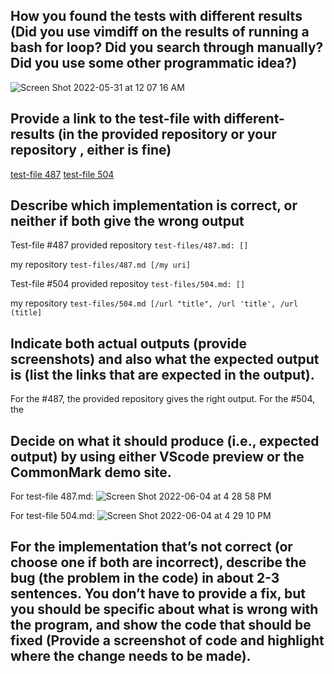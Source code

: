 ## How you found the tests with different results (Did you use vimdiff on the results of running a bash for loop? Did you search through manually? Did you use some other programmatic idea?)

![Screen Shot 2022-05-31 at 12 07 16 AM](https://user-images.githubusercontent.com/103228431/171113911-fd044259-5df8-4844-955e-fa262130868a.png)

## Provide a link to the test-file with different-results (in the provided repository or your repository , either is fine)
[test-file 487](https://github.com/nidhidhamnani/markdown-parser/blob/main/test-files/487.md)
[test-file 504](https://github.com/nidhidhamnani/markdown-parser/blob/main/test-files/504.md)

## Describe which implementation is correct, or neither if both give the wrong output
Test-file #487
provided repository
`test-files/487.md:
[]`

my repository
`test-files/487.md
[/my uri]`

Test-file #504
provided repositoy
`test-files/504.md:
[]`

my repository
`test-files/504.md
[/url "title", /url 'title', /url (title]`



## Indicate both actual outputs (provide screenshots) and also what the expected output is (list the links that are expected in the output).
For the #487, the provided repository gives the right output.
For the #504, the 

## Decide on what it should produce (i.e., expected output) by using either VScode preview or the CommonMark demo site.
For test-file 487.md:
![Screen Shot 2022-06-04 at 4 28 58 PM](https://user-images.githubusercontent.com/103228431/172028728-64ca2780-9271-4d62-a51f-738527827eb5.png)

For test-file 504.md:
![Screen Shot 2022-06-04 at 4 29 10 PM](https://user-images.githubusercontent.com/103228431/172028730-db6d58ec-c9aa-4a8b-9a70-c292ef50ded4.png)

## For the implementation that’s not correct (or choose one if both are incorrect), describe the bug (the problem in the code) in about 2-3 sentences. You don’t have to provide a fix, but you should be specific about what is wrong with the program, and show the code that should be fixed (Provide a screenshot of code and highlight where the change needs to be made).
